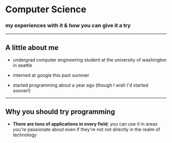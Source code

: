 # Computer Science
### my experiences with it & how you can give it a try

---
## A little about me
- undergrad computer engineering student at the university of washington in seattle

- interned at google this past summer

- started programming about a year ago (though I wish I'd started sooner!)

---
## Why you should try programming
- **There are tons of applications in every field**; you can use it in areas you're passionate about even if they're not not directly in the realm of technology
